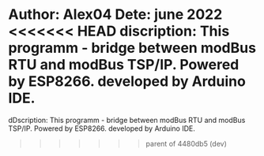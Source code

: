 Author: Alex04
Dete: june 2022
<<<<<<< HEAD
discription: This programm - bridge between modBus RTU and modBus TSP/IP. Powered by ESP8266. developed by Arduino IDE.
=======
dDscription: This programm - bridge between modBus RTU and modBus TSP/IP. Powered by ESP8266. developed by Arduino IDE.




>>>>>>> parent of 4480db5 (dev)
